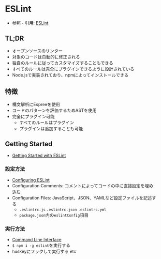 # ESLint
- 参照・引用: [ESLint](https://eslint.org/)

## TL;DR
- オープンソースのリンター
- 対象のコードは自動的に修正される
- 独自のルールに従ってカスタマイズすることもできる
- すべてのルールは完全にプラグインできるように設計されている
- Node.jsで実装されており、npmによってインストールできる

## 特徴
- 構文解析にEspreeを使用
- コードのパターンを評価するためASTを使用
- 完全にプラグイン可能
  - すべてのルールはプラグイン
  - プラグインは追加することも可能

## Getting Started
- [Getting Started with ESLint](https://eslint.org/docs/user-guide/getting-started)

### 設定方法
- [Configuring ESLint](https://eslint.org/docs/user-guide/configuring)
- Configuration Comments: コメントによってコードの中に直接設定を埋め込む
- Configuration Files: JavaScript、JSON、YAMLなど設定ファイルを記述する
  - `.eslintrc.js` `.eslintrc.json` `.eslintrc.yml`
  - `package.json`内の`eslintConfig`項目

### 実行方法
- [Command Line Interface](https://eslint.org/docs/user-guide/command-line-interface)
- `$ npm i -g eslint`を実行する
- huskeyにフックして実行する etc
